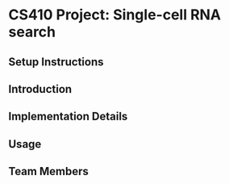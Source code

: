 # CS410 Project: Single-cell RNA search

## Setup Instructions

## Introduction

## Implementation Details

## Usage

## Team Members
